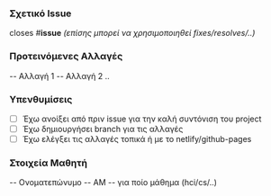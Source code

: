 ### Σχετικό Issue
closes #**issue** *(επίσης μπορεί να χρησιμοποιηθεί fixes/resolves/..)*

### Προτεινόμενες Αλλαγές
-- Αλλαγή 1
-- Αλλαγή 2
..

### Υπενθυμίσεις
- [ ] Έχω ανοίξει από πριν issue για την καλή συντόνιση του project
- [ ] Έχω δημιουργήσει branch για τις αλλαγές
- [ ] Έχω ελέγξει τις αλλαγές τοπικά ή με το netlify/github-pages

### Στοιχεία Μαθητή
-- Ονοματεπώνυμο
-- ΑΜ
-- για ποίο μάθημα (hci/cs/..)